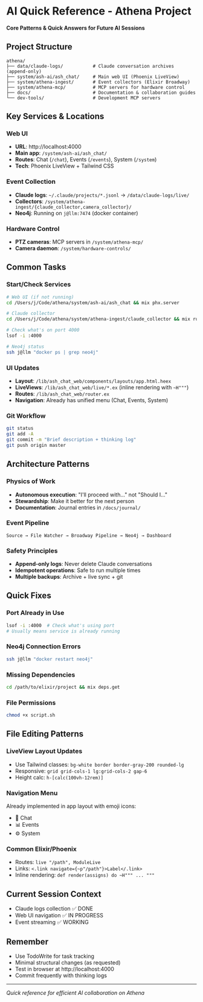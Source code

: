 # AI Quick Reference - Athena Project

**Core Patterns & Quick Answers for Future AI Sessions**

## Project Structure
```
athena/
├── data/claude-logs/           # Claude conversation archives (append-only)
├── system/ash-ai/ash_chat/     # Main web UI (Phoenix LiveView)
├── system/athena-ingest/       # Event collectors (Elixir Broadway)
├── system/athena-mcp/          # MCP servers for hardware control
├── docs/                       # Documentation & collaboration guides
└── dev-tools/                  # Development MCP servers
```

## Key Services & Locations

### Web UI
- **URL**: http://localhost:4000
- **Main app**: `/system/ash-ai/ash_chat/`
- **Routes**: Chat (`/chat`), Events (`/events`), System (`/system`)
- **Tech**: Phoenix LiveView + Tailwind CSS

### Event Collection
- **Claude logs**: `~/.claude/projects/*.jsonl` → `/data/claude-logs/live/`
- **Collectors**: `/system/athena-ingest/{claude_collector,camera_collector}/`
- **Neo4j**: Running on `j@llm:7474` (docker container)

### Hardware Control
- **PTZ cameras**: MCP servers in `/system/athena-mcp/`
- **Camera daemon**: `/system/hardware-controls/`

## Common Tasks

### Start/Check Services
```bash
# Web UI (if not running)
cd /Users/j/Code/athena/system/ash-ai/ash_chat && mix phx.server

# Claude collector
cd /Users/j/Code/athena/system/athena-ingest/claude_collector && mix run --no-halt

# Check what's on port 4000
lsof -i :4000

# Neo4j status
ssh j@llm "docker ps | grep neo4j"
```

### UI Updates
- **Layout**: `/lib/ash_chat_web/components/layouts/app.html.heex`
- **LiveViews**: `/lib/ash_chat_web/live/*.ex` (inline rendering with `~H"""`)
- **Routes**: `/lib/ash_chat_web/router.ex`
- **Navigation**: Already has unified menu (Chat, Events, System)

### Git Workflow
```bash
git status
git add -A
git commit -m "Brief description + thinking log"
git push origin master
```

## Architecture Patterns

### Physics of Work
- **Autonomous execution**: "I'll proceed with..." not "Should I..."
- **Stewardship**: Make it better for the next person
- **Documentation**: Journal entries in `/docs/journal/`

### Event Pipeline
```
Source → File Watcher → Broadway Pipeline → Neo4j → Dashboard
```

### Safety Principles
- **Append-only logs**: Never delete Claude conversations
- **Idempotent operations**: Safe to run multiple times
- **Multiple backups**: Archive + live sync + git

## Quick Fixes

### Port Already in Use
```bash
lsof -i :4000  # Check what's using port
# Usually means service is already running
```

### Neo4j Connection Errors
```bash
ssh j@llm "docker restart neo4j"
```

### Missing Dependencies
```bash
cd /path/to/elixir/project && mix deps.get
```

### File Permissions
```bash
chmod +x script.sh
```

## File Editing Patterns

### LiveView Layout Updates
- Use Tailwind classes: `bg-white border border-gray-200 rounded-lg`
- Responsive: `grid grid-cols-1 lg:grid-cols-2 gap-6`
- Height calc: `h-[calc(100vh-12rem)]`

### Navigation Menu
Already implemented in app layout with emoji icons:
- 💬 Chat
- 📊 Events  
- ⚙️ System

### Common Elixir/Phoenix
- Routes: `live "/path", ModuleLive`
- Links: `<.link navigate={~p"/path"}>Label</.link>`
- Inline rendering: `def render(assigns) do ~H""" ... """`

## Current Session Context
- Claude logs collection ✅ DONE
- Web UI navigation ✅ IN PROGRESS  
- Event streaming ✅ WORKING

## Remember
- Use TodoWrite for task tracking
- Minimal structural changes (as requested)
- Test in browser at http://localhost:4000
- Commit frequently with thinking logs

---
*Quick reference for efficient AI collaboration on Athena*